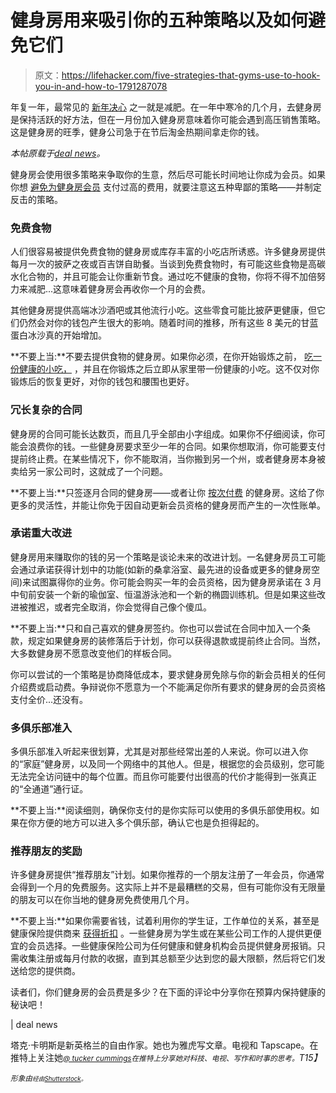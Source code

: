 # 健身房用来吸引你的五种策略以及如何避免它们

> 原文：<https://lifehacker.com/five-strategies-that-gyms-use-to-hook-you-in-and-how-to-1791287078>

年复一年，最常见的 [新年决心](http://dealnews.com/features/New-Years-Resolutions-That-Will-Save-You-Money/) 之一就是减肥。在一年中寒冷的几个月，去健身房是保持活跃的好方法，但在一月份加入健身房意味着你可能会遇到高压销售策略。这是健身房的旺季，健身公司急于在节后淘金热期间拿走你的钱。



*本帖原载于*[*deal news*](http://dealnews.com/features/Strategies-That-Gyms-Use-to-Hook-You-and-How-to-Not-Fall-for-Them/)*。*

健身房会使用很多策略来争取你的生意，然后尽可能长时间地让你成为会员。如果你想 [避免为健身房会员](http://dealnews.com/features/Pay-Less-to-Pump-Iron-How-to-Save-on-Gym-Memberships-Studios-and-Equipment/1563730.html) 支付过高的费用，就要注意这五种卑鄙的策略——并制定反击的策略。

### 免费食物

人们很容易被提供免费食物的健身房或库存丰富的小吃店所诱惑。许多健身房提供每月一次的披萨之夜或百吉饼自助餐。当谈到免费食物时，有可能这些食物是高碳水化合物的，并且可能会让你重新节食。通过吃不健康的食物，你将不得不加倍努力来减肥...这意味着健身房会再收你一个月的会费。

其他健身房提供高端冰沙酒吧或其他流行小吃。这些零食可能比披萨更健康，但它们仍然会对你的钱包产生很大的影响。随着时间的推移，所有这些 8 美元的甘蓝蛋白冰沙真的开始增加。

**不要上当:**不要去提供食物的健身房。如果你必须，在你开始锻炼之前， [吃一份健康的小吃，](http://dealnews.com/features/Ways-to-Eat-Healthy-on-a-Budget/) ，并且在你锻炼之后立即从家里带一份健康的小吃。这不仅对你锻炼后的恢复更好，对你的钱包和腰围也更好。

### 冗长复杂的合同

健身房的合同可能长达数页，而且几乎全部由小字组成。如果你不仔细阅读，你可能会浪费你的钱。一些健身房要求至少一年的合同。如果你想取消，你可能要支付提前终止费。在某些情况下，你不能取消，当你搬到另一个州，或者健身房本身被卖给另一家公司时，这就成了一个问题。

**不要上当:**只签逐月合同的健身房——或者让你 [按次付费](http://dealnews.com/lw/artclick.html?2,1883480,13358933) 的健身房。这给了你更多的灵活性，并能让你免于因自动更新会员资格的健身房而产生的一次性账单。

### 承诺重大改进

健身房用来赚取你的钱的另一个策略是谈论未来的改进计划。一名健身房员工可能会通过承诺获得计划中的功能(如新的桑拿浴室、最先进的设备或更多的健身房空间)来试图赢得你的业务。你可能会购买一年的会员资格，因为健身房承诺在 3 月中旬前安装一个新的瑜伽室、恒温游泳池和一个新的椭圆训练机。但是如果这些改进被推迟，或者完全取消，你会觉得自己像个傻瓜。

**不要上当:**只和自己喜欢的健身房签约。你也可以尝试在合同中加入一个条款，规定如果健身房的装修落后于计划，你可以获得退款或提前终止合同。当然，大多数健身房不愿意改变他们的样板合同。

你可以尝试的一个策略是协商降低成本，要求健身房免除与你的新会员相关的任何介绍费或启动费。争辩说你不愿意为一个不能满足你所有要求的健身房的会员资格支付全价...还没有。

### 多俱乐部准入

多俱乐部准入听起来很划算，尤其是对那些经常出差的人来说。你可以进入你的“家庭”健身房，以及同一个网络中的其他人。但是，根据您的会员级别，您可能无法完全访问链中的每个位置。而且你可能要付出很高的代价才能得到一张真正的“全通道”通行证。

**不要上当:**阅读细则，确保你支付的是你实际可以使用的多俱乐部使用权。如果在你方便的地方可以进入多个俱乐部，确认它也是负担得起的。

### 推荐朋友的奖励

许多健身房提供“推荐朋友”计划。如果你推荐的一个朋友注册了一年会员，你通常会得到一个月的免费服务。这实际上并不是最糟糕的交易，但有可能你没有无限量的朋友可以在你当地的健身房免费使用几个月。

**不要上当:**如果你需要省钱，试着利用你的学生证，工作单位的关系，甚至是健康保险提供商来 [获得折扣](http://dealnews.com/features/Pay-Less-to-Pump-Iron-How-to-Save-on-Gym-Memberships-Studios-and-Equipment/1563730.html) 。一些健身房为学生或在某些公司工作的人提供更便宜的会员选择。一些健康保险公司为任何健康和健身机构会员提供健身房报销。只需收集注册或每月付款的收据，直到其总额至少达到您的最大限额，然后将它们发送给您的提供商。

读者们，你们健身房的会员费是多少？在下面的评论中分享你在预算内保持健康的秘诀吧！

| deal news

塔克·卡明斯是新英格兰的自由作家。她也为雅虎写文章。电视和 Tapscape。在推特上关注她[*<small>@ tucker cummings</small>*](https://twitter.com/tuckercummings)*<small>在推特上分享她对科技、电视、写作和时事的思考。</small>T15】*

*<small>形象由</small>*[*<small></small>*](https://www.shutterstock.com/image-vector/flat-colorful-gym-297531989)<small>*<small>经由</small>*[*<small>Shutterstock</small>*](http://shutterstock.com)*<small>。</small>*</small>

<small></small>